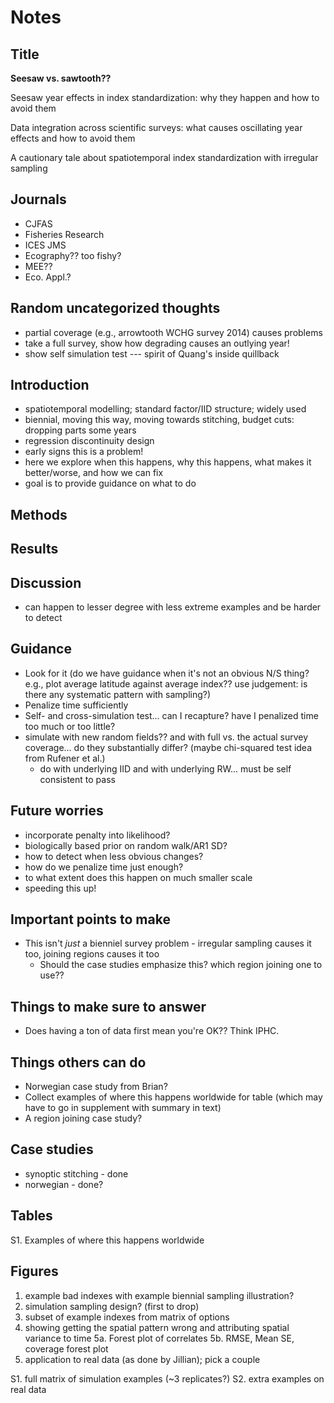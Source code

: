 # Notes

## Title

**Seesaw vs. sawtooth??**

Seesaw year effects in index standardization: why they happen and how to avoid them

Data integration across scientific surveys: what causes oscillating year effects and how to avoid them

A cautionary tale about spatiotemporal index standardization with irregular sampling

## Journals

- CJFAS
- Fisheries Research
- ICES JMS
- Ecography?? too fishy?
- MEE??
- Eco. Appl.?

## Random uncategorized thoughts

- partial coverage (e.g., arrowtooth WCHG survey 2014) causes problems
- take a full survey, show how degrading causes an outlying year!
- show self simulation test --- spirit of Quang's inside quillback


## Introduction

- spatiotemporal modelling; standard factor/IID structure; widely used
- biennial, moving this way, moving towards stitching, budget cuts: dropping parts some years
- regression discontinuity design
- early signs this is a problem!
- here we explore when this happens, why this happens, what makes it better/worse, and how we can fix
- goal is to provide guidance on what to do

## Methods

## Results

## Discussion

- can happen to lesser degree with less extreme examples and be harder to detect

## Guidance

- Look for it (do we have guidance when it's not an obvious N/S thing? e.g., plot average latitude against average index?? use judgement: is there any systematic pattern with sampling?)
- Penalize time sufficiently
- Self- and cross-simulation test... can I recapture? have I penalized time too much or too little?
- simulate with new random fields?? and with full vs. the actual survey coverage... do they substantially differ? (maybe chi-squared test idea from Rufener et al.)
  - do with underlying IID and with underlying RW... must be self consistent to pass

## Future worries

- incorporate penalty into likelihood?
- biologically based prior on random walk/AR1 SD?
- how to detect when less obvious changes?
- how do we penalize time just enough?
- to what extent does this happen on much smaller scale
- speeding this up!

## Important points to make

- This isn't *just* a bienniel survey problem - irregular sampling causes it too, joining regions causes it too
  - Should the case studies emphasize this? which region joining one to use??

## Things to make sure to answer

- Does having a ton of data first mean you're OK?? Think IPHC.

## Things others can do

- Norwegian case study from Brian?
- Collect examples of where this happens worldwide for table (which may have to go in supplement with summary in text)
- A region joining case study?

## Case studies

- synoptic stitching - done
- norwegian - done?

## Tables

S1. Examples of where this happens worldwide

## Figures

1. example bad indexes with example biennial sampling illustration?
2. simulation sampling design? (first to drop)
3. subset of example indexes from matrix of options
4. showing getting the spatial pattern wrong and attributing spatial variance to time
5a. Forest plot of correlates
5b. RMSE, Mean SE, coverage forest plot
6. application to real data (as done by Jillian); pick a couple

S1. full matrix of simulation examples (~3 replicates?)
S2. extra examples on real data

